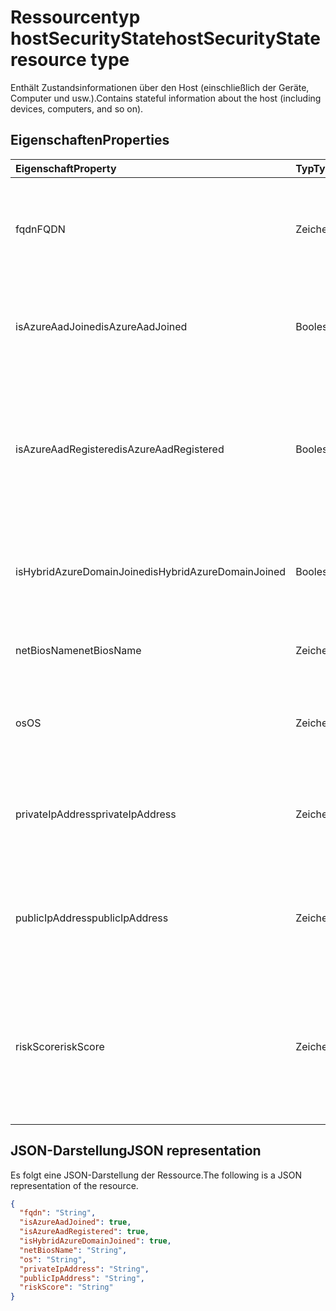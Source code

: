 # <a name="hostsecuritystate-resource-type"></a><span data-ttu-id="3afa9-101">Ressourcentyp hostSecurityState</span><span class="sxs-lookup"><span data-stu-id="3afa9-101">hostSecurityState resource type</span></span>

<span data-ttu-id="3afa9-102">Enthält Zustandsinformationen über den Host (einschließlich der Geräte, Computer und usw.).</span><span class="sxs-lookup"><span data-stu-id="3afa9-102">Contains stateful information about the host (including devices, computers, and so on).</span></span>

## <a name="properties"></a><span data-ttu-id="3afa9-103">Eigenschaften</span><span class="sxs-lookup"><span data-stu-id="3afa9-103">Properties</span></span>

| <span data-ttu-id="3afa9-104">Eigenschaft</span><span class="sxs-lookup"><span data-stu-id="3afa9-104">Property</span></span>   | <span data-ttu-id="3afa9-105">Typ</span><span class="sxs-lookup"><span data-stu-id="3afa9-105">Type</span></span>|<span data-ttu-id="3afa9-106">Beschreibung</span><span class="sxs-lookup"><span data-stu-id="3afa9-106">Description</span></span>|
|:---------------|:--------|:----------|
|<span data-ttu-id="3afa9-107">fqdn</span><span class="sxs-lookup"><span data-stu-id="3afa9-107">FQDN</span></span>|<span data-ttu-id="3afa9-108">Zeichenfolge</span><span class="sxs-lookup"><span data-stu-id="3afa9-108">String</span></span>|<span data-ttu-id="3afa9-109">Host FQDN (Fully Qualified Domain Name) (z.B. `machine.company.com`).</span><span class="sxs-lookup"><span data-stu-id="3afa9-109">Host FQDN (Fully Qualified Domain Name) (for example, `machine.company.com`).</span></span>|
|<span data-ttu-id="3afa9-110">isAzureAadJoined</span><span class="sxs-lookup"><span data-stu-id="3afa9-110">isAzureAadJoined</span></span>|<span data-ttu-id="3afa9-111">Boolesch</span><span class="sxs-lookup"><span data-stu-id="3afa9-111">Boolean</span></span>|<span data-ttu-id="3afa9-112">True, wenn der Host Teil der Azure Active Directory Domain Services ist.</span><span class="sxs-lookup"><span data-stu-id="3afa9-112">True if the host is domain joined to Azure Active Directory Domain Services.</span></span>|
|<span data-ttu-id="3afa9-113">isAzureAadRegistered</span><span class="sxs-lookup"><span data-stu-id="3afa9-113">isAzureAadRegistered</span></span>|<span data-ttu-id="3afa9-114">Boolesch</span><span class="sxs-lookup"><span data-stu-id="3afa9-114">Boolean</span></span>|<span data-ttu-id="3afa9-115">True, wenn der Host mit der Azure Active Directory Gerät-Registrierung (BYOD Geräte - d.h., nicht vollständig durch Enterprise verwaltet) registriert ist.</span><span class="sxs-lookup"><span data-stu-id="3afa9-115">True if the host registered with Azure Active Directory Device Registration (BYOD devices - that is, not fully managed by enterprise).</span></span>|
|<span data-ttu-id="3afa9-116">isHybridAzureDomainJoined</span><span class="sxs-lookup"><span data-stu-id="3afa9-116">isHybridAzureDomainJoined</span></span>|<span data-ttu-id="3afa9-117">Boolesch</span><span class="sxs-lookup"><span data-stu-id="3afa9-117">Boolean</span></span>|<span data-ttu-id="3afa9-118">True, wenn der Host der Domäne mit einer lokalen Active Directory-Domäne verbunden ist.</span><span class="sxs-lookup"><span data-stu-id="3afa9-118">True if the host is domain joined to an on-premises Active Directory domain.</span></span>|
|<span data-ttu-id="3afa9-119">netBiosName</span><span class="sxs-lookup"><span data-stu-id="3afa9-119">netBiosName</span></span>|<span data-ttu-id="3afa9-120">Zeichenfolge</span><span class="sxs-lookup"><span data-stu-id="3afa9-120">String</span></span>|<span data-ttu-id="3afa9-121">Der Name der lokalen Host ohne den DNS-Domänennamen.</span><span class="sxs-lookup"><span data-stu-id="3afa9-121">The local host name, without the DNS domain name.</span></span>|
|<span data-ttu-id="3afa9-122">os</span><span class="sxs-lookup"><span data-stu-id="3afa9-122">OS</span></span>|<span data-ttu-id="3afa9-123">Zeichenfolge</span><span class="sxs-lookup"><span data-stu-id="3afa9-123">String</span></span>|<span data-ttu-id="3afa9-124">Hostbetriebssystem.</span><span class="sxs-lookup"><span data-stu-id="3afa9-124">Host Operating System.</span></span> <span data-ttu-id="3afa9-125">(Z.B. Windows10, Mac OS, RHEL, usw.).</span><span class="sxs-lookup"><span data-stu-id="3afa9-125">(For example, Windows10, MacOS, RHEL, etc.).</span></span>|
|<span data-ttu-id="3afa9-126">privateIpAddress</span><span class="sxs-lookup"><span data-stu-id="3afa9-126">privateIpAddress</span></span>|<span data-ttu-id="3afa9-127">Zeichenfolge</span><span class="sxs-lookup"><span data-stu-id="3afa9-127">String</span></span>|<span data-ttu-id="3afa9-128">Private (nicht-routingfähige) IPv4- oder IPv6-Adresse (siehe [RFC 1918](https://tools.ietf.org/html/rfc1918)) zum Zeitpunkt der Warnung.</span><span class="sxs-lookup"><span data-stu-id="3afa9-128">Private (not routable) IPv4 or IPv6 address (see [RFC 1918](https://tools.ietf.org/html/rfc1918)) at the time of the alert.</span></span>|
|<span data-ttu-id="3afa9-129">publicIpAddress</span><span class="sxs-lookup"><span data-stu-id="3afa9-129">publicIpAddress</span></span>|<span data-ttu-id="3afa9-130">Zeichenfolge</span><span class="sxs-lookup"><span data-stu-id="3afa9-130">String</span></span>|<span data-ttu-id="3afa9-131">Öffentliche routingfähige IPv4- oder IPv6-Adresse (siehe [RFC 1918](https://tools.ietf.org/html/rfc1918)) zum Zeitpunkt der Warnung.</span><span class="sxs-lookup"><span data-stu-id="3afa9-131">Publicly routable IPv4 or IPv6 address (see [RFC 1918](https://tools.ietf.org/html/rfc1918)) at time of the alert.</span></span>|
|<span data-ttu-id="3afa9-132">riskScore</span><span class="sxs-lookup"><span data-stu-id="3afa9-132">riskScore</span></span>|<span data-ttu-id="3afa9-133">Zeichenfolge</span><span class="sxs-lookup"><span data-stu-id="3afa9-133">String</span></span>|<span data-ttu-id="3afa9-134">Vom Anbieter generierte/berechnete Risikobewertung des Hosts.</span><span class="sxs-lookup"><span data-stu-id="3afa9-134">Provider-generated/calculated risk score of the host.</span></span>  <span data-ttu-id="3afa9-135">Empfohlener Wertebereich von 0-1, was einem Prozentsatz entspricht.</span><span class="sxs-lookup"><span data-stu-id="3afa9-135">Recommended value range of 0-1, which equates to a percentage.</span></span>|

## <a name="json-representation"></a><span data-ttu-id="3afa9-136">JSON-Darstellung</span><span class="sxs-lookup"><span data-stu-id="3afa9-136">JSON representation</span></span>

<span data-ttu-id="3afa9-137">Es folgt eine JSON-Darstellung der Ressource.</span><span class="sxs-lookup"><span data-stu-id="3afa9-137">The following is a JSON representation of the resource.</span></span>

<!-- {
  "blockType": "resource",
  "optionalProperties": [

  ],
  "@odata.type": "microsoft.graph.hostSecurityState"
}-->

```json
{
  "fqdn": "String",
  "isAzureAadJoined": true,
  "isAzureAadRegistered": true,
  "isHybridAzureDomainJoined": true,
  "netBiosName": "String",
  "os": "String",
  "privateIpAddress": "String",
  "publicIpAddress": "String",
  "riskScore": "String"
}

```

<!-- uuid: 8fcb5dbc-d5aa-4681-8e31-b001d5168d79
2015-10-25 14:57:30 UTC -->
<!-- {
  "type": "#page.annotation",
  "description": "hostSecurityState resource",
  "keywords": "",
  "section": "documentation",
  "tocPath": ""
}-->

